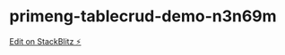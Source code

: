 # primeng-tablecrud-demo-n3n69m

[Edit on StackBlitz ⚡️](https://stackblitz.com/edit/primeng-tablecrud-demo-n3n69m)